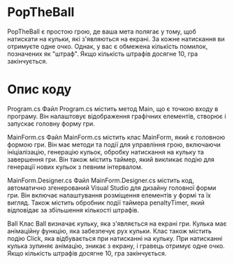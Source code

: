 # PopTheBall
PopTheBall є простою грою, де ваша мета полягає у тому, щоб натискати на кульки, які з'являються на екрані. За кожне натискання ви отримуєте одне очко. Однак, у вас є обмежена кількість помилок, позначених як "штраф". Якщо кількість штрафів досягне 10, гра закінчується.

# Опис коду
Program.cs
Файл Program.cs містить метод Main, що є точкою входу в програму. Він налаштовує відображення графічних елементів, створює і запускає головну форму гри.

MainForm.cs
Файл MainForm.cs містить клас MainForm, який є головною формою гри. Він має методи та події для управління грою, включаючи ініціалізацію, генерацію кульок, обробку натискання на кульку та завершення гри. Він також містить таймер, який викликає подію для генерації нових кульок з певним інтервалом.

MainForm.Designer.cs
Файл MainForm.Designer.cs містить код, автоматично згенерований Visual Studio для дизайну головної форми гри. Він включає налаштування розміщення елементів у формі та їх вигляд. Також містить обробник події таймера penaltyTimer, який відповідає за збільшення кількості штрафів.

Ball
Клас Ball визначає кульку, яка з'являється на екрані гри. Кулька має анімаційну функцію, яка забезпечує рух кульки. Клас також містить подію Click, яка відбувається при натисканні на кульку. При натисканні кулька зупиняє анімацію, зникає з екрану, і гравець отримує одне очко. Якщо кількість штрафів досягне 10, гра закінчується.

